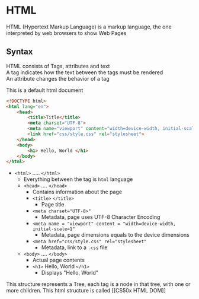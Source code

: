 # HTML
HTML (Hypertext Markup Language) is a markup language, the one interpreted by web browsers to show Web Pages

## Syntax
HTML consists of Tags, attributes and text  
A tag indicates how the text between the tags must be rendered  
An attribute changes the behavior of a tag  

This is a default html document
```html
<!DOCTYPE html>
<html lang="en">
    <head>
        <title>Title</title>
        <meta charset="UTF-8">
        <meta name="viewport" content="width=device-width, initial-scale=1">
        <link href="css/style.css" rel="stylesheet">
    </head>
    <body>
        <h1> Hello, World </h1>
    </body>
</html>
```

- `<html>` ..... `</html>`
    - Everything between the tag is `html` language
    - `<head>` .... `</head>`
        - Contains information about the page
        - `<title>` `</title>`
            - Page title
        - `<meta charset="UTF-8>"`
            - Metadata, page uses UTF-8 Character Encoding
        - `<meta name = "viewport" content = "width=device-width, initial-scale=1"`
            - Metadata, page dimensions equals to the device dimensions
        - `<meta href="css/style.css" rel="stylesheet"`
            - Metadata, link to a `.css` file
    - `<body>` .... `</body>`
        - Actual page contents
        - `<h1>` Hello, World `</h1>`
            - Displays "Hello, World"

This structure represents a Tree, each tag is a node in that tree, with one or more children. This html structure is called [[CS50x HTML DOM]]

